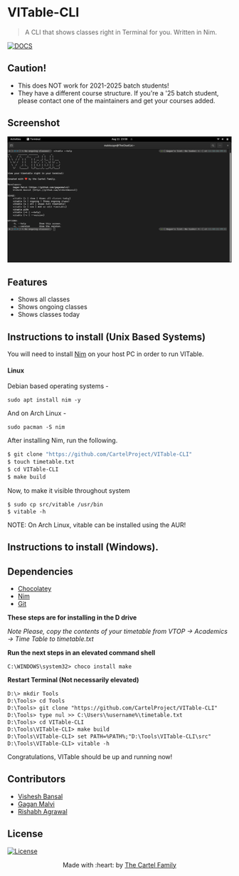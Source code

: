 # VITable-CLI

> A CLI that shows classes right in Terminal for you. Written in Nim.

[![DOCS](https://img.shields.io/badge/Documentation-see%20docs-green?style=flat-square&logo=appveyor)](https://vit-timetableapi.herokuapp.com/docs)

## Caution!

- This does NOT work for 2021-2025 batch students!
- They have a different course structure. If you're a '25 batch student, please contact one of the maintainers and get your courses added.

## Screenshot

![VITable](/assets/vitable.png)

## Features

- Shows all classes
- Shows ongoing classes
- Shows classes today

## Instructions to install (Unix Based Systems)

You will need to install [Nim](https://nim-lang.org) on your host PC in order to run VITable.

#### Linux

Debian based operating systems -

```
sudo apt install nim -y
```

And on Arch Linux -

```
sudo pacman -S nim
```

After installing Nim, run the following.

```sh
$ git clone "https://github.com/CartelProject/VITable-CLI"
$ touch timetable.txt
$ cd VITable-CLI
$ make build
```

Now, to make it visible throughout system

```
$ sudo cp src/vitable /usr/bin
$ vitable -h
```

NOTE: On Arch Linux, vitable can be installed using the AUR!

## Instructions to install (Windows).

## Dependencies

- [Chocolatey](https://chocolatey.org/install)
- [Nim](https://nim-lang.org)
- [Git](https://git-scm.com/download/win)

**These steps are for installing in the D drive**

_Note Please, copy the contents of your timetable from VTOP -> Academics -> Time Table to timetable.txt_

**Run the next steps in an elevated command shell**

```psh
C:\WINDOWS\system32> choco install make
```

**Restart Terminal (Not necessarily elevated)**

```psh
D:\> mkdir Tools
D:\Tools> cd Tools
D:\Tools> git clone "https://github.com/CartelProject/VITable-CLI"
D:\Tools> type nul >> C:\Users\%username%\timetable.txt
D:\Tools> cd VITable-CLI
D:\Tools\VITable-CLI> make build
D:\Tools\VITable-CLI> set PATH=%PATH%;"D:\Tools\VITable-CLI\src"
D:\Tools\VITable-CLI> vitable -h
```

Congratulations, VITable should be up and running now!

## Contributors

- <a href="https://github.com/VisheshBansal">Vishesh Bansal</a>
- <a href="https://github.com/gaganmalvi">Gagan Malvi</a>
- <a href="https://github.com/saintwithataint">Rishabh Agrawal</a>

## License

[![License](http://img.shields.io/:license-mit-blue.svg?style=flat-square)](http://badges.mit-license.org)

<p align="center">
	Made with :heart: by <a href="https://github.com/CartelProject" target="_blank">The Cartel Family</a>
</p>
